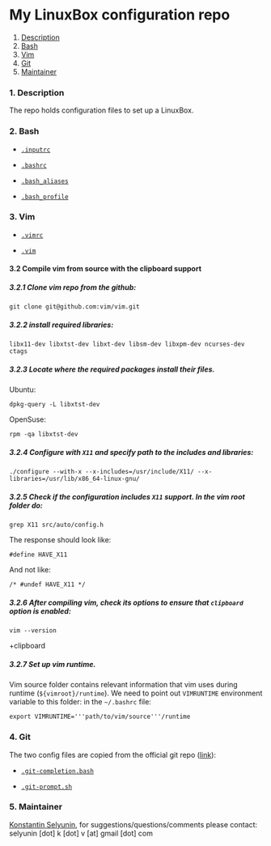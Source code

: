 My LinuxBox configuration repo
============================================

1. [Description](#description)
2. [Bash](#bash)
3. [Vim](#vim)
4. [Git](#git)
5. [Maintainer](#maintainer)


### <a name="description"></a>1. Description

The repo holds configuration files to set up a LinuxBox.

### <a name="packages"></a>2. Bash

*  [`.inputrc`](./.inputrc) 

*  [`.bashrc`](./.bashrc)

*  [`.bash_aliases`](./.bash_aliases)

*  [`.bash_profile`](./.bash_profile)

### <a name="vim"></a>3. Vim

*  [`.vimrc`](./.vimrc)

*  [`.vim`](./.vim)


#### 3.2 Compile vim from source with the clipboard support

##### 3.2.1 Clone vim repo from the github:

`git clone git@github.com:vim/vim.git`

##### 3.2.2  install required libraries:

`libx11-dev libxtst-dev libxt-dev libsm-dev libxpm-dev ncurses-dev ctags`

##### 3.2.3 Locate where the required packages install their files.

Ubuntu:

`dpkg-query -L libxtst-dev`

OpenSuse:

`rpm -qa libxtst-dev`

##### 3.2.4  Configure with `X11` and specify path to the includes and libraries:

`./configure --with-x --x-includes=/usr/include/X11/ --x-libraries=/usr/lib/x86_64-linux-gnu/`

##### 3.2.5  Check if the configuration includes `X11` support. In the vim root folder do:

`grep X11 src/auto/config.h`

The response should look like:

`#define HAVE_X11`

And not like:

`/* #undef HAVE_X11 */`

##### 3.2.6 After compiling vim, check its options to ensure that `clipboard` option is enabled:

`vim --version`

+clipboard

##### 3.2.7  Set up vim runtime. 
Vim source folder contains relevant information 
that vim uses during runtime (`${vimroot}/runtime`). 
We need to point out `VIMRUNTIME` environment variable to this folder:
in the `~/.bashrc` file:

`export VIMRUNTIME='''path/to/vim/source'''/runtime`

### <a name="git"></a>4. Git

The two config files are copied from the official git repo ([link](https://github.com/git/git/tree/master/contrib/completion)):

*  [`.git-completion.bash`](./.git-completion.bash)

*  [`.git-prompt.sh`](./.git-prompt.sh)

### <a name="maintainer"></a>5. Maintainer

[Konstantin Selyunin](http://selyunin.com/), for
suggestions/questions/comments please contact: selyunin [dot] k [dot] v [at] gmail [dot] com
